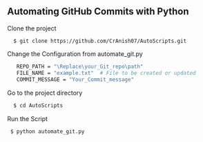 # 
## Automating GitHub Commits with Python

Clone the project

```bash
  $ git clone https://github.com/CrAnish07/AutoScripts.git
```
Change the Configuration from automate_git.py

 ```bash
    REPO_PATH = "\Replace\your_Git_repo\path"
    FILE_NAME = "example.txt"  # File to be created or updated
    COMMIT_MESSAGE = "Your_Commit_message"
```
Go to the project directory

```bash
  $ cd AutoScripts
```
 Run the Script
 ```bash
  $ python automate_git.py
```
 
